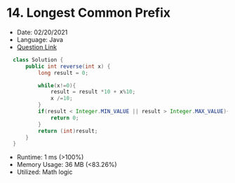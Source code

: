 # 14. Longest Common Prefix

- Date: 02/20/2021 
- Language: Java
- [Question Link](https://leetcode.com/problems/reverse-integer/)


```java
  class Solution {
      public int reverse(int x) {
          long result = 0;

          while(x!=0){
              result = result *10 + x%10;
              x /=10;
          }
          if(result < Integer.MIN_VALUE || result > Integer.MAX_VALUE){
              return 0;
          }
          return (int)result;
      }
  }
```

- Runtime: 1 ms (>100%)
- Memory Usage: 36 MB (<83.26%)
- Utilized: Math logic

